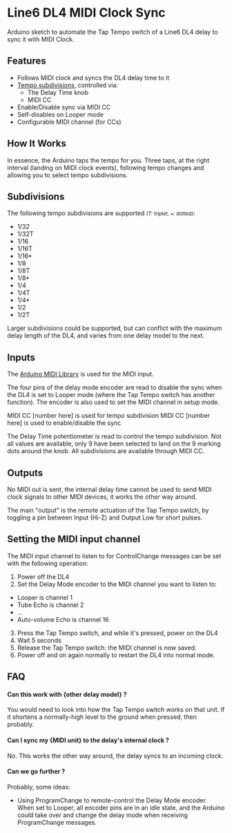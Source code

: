 # Line6 DL4 MIDI Clock Sync

Arduino sketch to automate the Tap Tempo switch of a Line6 DL4 delay to
sync it with MIDI Clock.

## Features

- Follows MIDI clock and syncs the DL4 delay time to it
- [Tempo subdivisions](#subdivisions), controlled via:
  - The Delay Time knob
  - MIDI CC
- Enable/Disable sync via MIDI CC
- Self-disables on Looper mode
- Configurable MIDI channel (for CCs)

## How It Works

In essence, the Arduino taps the tempo for you. Three taps, at the right
interval (landing on MIDI clock events), following tempo changes and
allowing you to select tempo subdivisions.

## Subdivisions

The following tempo subdivisions are supported <small>_(T: triplet, •: dotted)_</small>:

- 1/32
- 1/32T
- 1/16
- 1/16T
- 1/16•
- 1/8
- 1/8T
- 1/8•
- 1/4
- 1/4T
- 1/4•
- 1/2
- 1/2T

Larger subdivisions could be supported, but can conflict with the maximum delay length of the DL4, and varies from one delay model to the next.

## Inputs

The
[Arduino MIDI Library](https://github.com/fortyseveneffects/arduino_midi_library)
is used for the MIDI input.

The four pins of the delay mode encoder are read to disable the sync when
the DL4 is set to Looper mode (where the Tap Tempo switch has another function). The encoder is also used to set the MIDI channel in setup mode.

MIDI CC [number here] is used for tempo subdivision
MIDI CC [number here] is used to enable/disable the sync

The Delay Time potentiometer is read to control the tempo subdivision.
Not all values are available, only 9 have been selected to land on the 9
marking dots around the knob. All subdivisions are available through MIDI CC.

## Outputs

No MIDI out is sent, the internal delay time cannot be used to send MIDI clock
signals to other MIDI devices, it works the other way around.

The main "output" is the remote actuation of the Tap Tempo switch, by
toggling a pin between Input (Hi-Z) and Output Low for short pulses.

## Setting the MIDI input channel

The MIDI input channel to listen to for ControlChange messages can be set with
the following operation:

1. Power off the DL4
2. Set the Delay Mode encoder to the MIDI channel you want to listen to:

- Looper is channel 1
- Tube Echo is channel 2
- ...
- Auto-volume Echo is channel 16

3. Press the Tap Tempo switch, and while it's pressed, power on the DL4
4. Wait 5 seconds
5. Release the Tap Tempo switch: the MIDI channel is now saved.
6. Power off and on again normally to restart the DL4 into normal mode.

## FAQ

#### Can this work with {other delay model} ?

You would need to look into how the Tap Tempo switch works on that unit.
If it shortens a normally-high level to the ground when pressed, then probably.

#### Can I sync my {MIDI unit} to the delay's internal clock ?

No. This works the other way around, the delay syncs to an incoming clock.

#### Can we go further ?

Probably, some ideas:

- Using ProgramChange to remote-control the Delay Mode encoder. When set to
  Looper, all encoder pins are in an idle state, and the Arduino could take over
  and change the delay mode when receiving ProgramChange messages.
